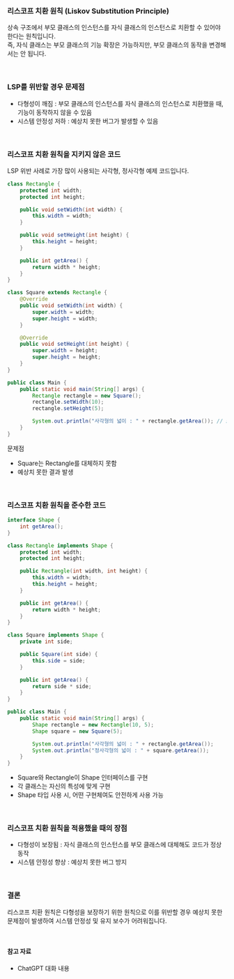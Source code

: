 ### 리스코프 치환 원칙 (Liskov Substitution Principle)

상속 구조에서 부모 클래스의 인스턴스를 자식 클래스의 인스턴스로 치환할 수 있어야 한다는 원칙입니다.  
즉, 자식 클래스는 부모 클래스의 기능 확장은 가능하지만, 부모 클래스의 동작을 변경해서는 안 됩니다.

<br />

### LSP를 위반할 경우 문제점

- 다형성이 깨짐 : 부모 클래스의 인스턴스를 자식 클래스의 인스턴스로 치환했을 때, 기능이 동작하지 않을 수 있음
- 시스템 안정성 저하 : 예상치 못한 버그가 발생할 수 있음

<br />

### 리스코프 치환 원칙을 지키지 않은 코드

LSP 위반 사례로 가장 많이 사용되는 사각형, 정사각형 예제 코드입니다.

```java
class Rectangle {
    protected int width;
    protected int height;

    public void setWidth(int width) {
        this.width = width;
    }

    public void setHeight(int height) {
        this.height = height;
    }

    public int getArea() {
        return width * height;
    }
}

class Square extends Rectangle {
    @Override
    public void setWidth(int width) {
        super.width = width;
        super.height = width;
    }

    @Override
    public void setHeight(int height) {
        super.width = height;
        super.height = height;
    }
}

public class Main {
    public static void main(String[] args) {
        Rectangle rectangle = new Square();
        rectangle.setWidth(10);
        rectangle.setHeight(5);

        System.out.println("사각형의 넓이 : " + rectangle.getArea()); // 50이 아닌 25 출력
    }
}
```

문제점

- Square는 Rectangle를 대체하지 못함
- 예상치 못한 결과 발생

<br />

### 리스코프 치환 원칙을 준수한 코드

```java
interface Shape {
    int getArea();
}

class Rectangle implements Shape {
    protected int width;
    protected int height;

    public Rectangle(int width, int height) {
        this.width = width;
        this.height = height;
    }

    public int getArea() {
        return width * height;
    }
}

class Square implements Shape {
    private int side;

    public Square(int side) {
        this.side = side;
    }

    public int getArea() {
        return side * side;
    }
}

public class Main {
    public static void main(String[] args) {
        Shape rectangle = new Rectangle(10, 5);
        Shape square = new Square(5);

        System.out.println("사각형의 넓이 : " + rectangle.getArea());
        System.out.println("정사각형의 넓이 : " + square.getArea());
    }
}
```

- Square와 Rectangle이 Shape 인터페이스를 구현
- 각 클래스는 자신의 특성에 맞게 구현
- Shape 타입 사용 시, 어떤 구현체여도 안전하게 사용 가능

<br />

### 리스코프 치환 원칙을 적용했을 때의 장점

- 다형성이 보장됨 : 자식 클래스의 인스턴스를 부모 클래스에 대체해도 코드가 정상 동작
- 시스템 안정성 향상 : 예상치 못한 버그 방지

<br />

### 결론

리스코프 치환 원칙은 다형성을 보장하기 위한 원칙으로 이를 위반할 경우 예상치 못한 문제점이 발생하여 시스템 안정성 및 유지 보수가 어려워집니다.

<br />

#### 참고 자료

- ChatGPT 대화 내용